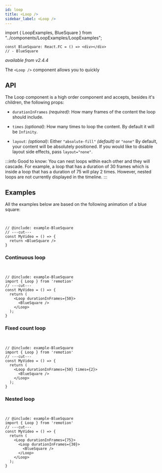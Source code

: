 ```yaml
---
id: loop
title: <Loop />
sidebar_label: <Loop />
---
```


import { LoopExamples, BlueSquare } from "../components/LoopExamples/LoopExamples";

```
const BlueSquare: React.FC = () => <div></div>
// - BlueSquare
```

_available from v2.4.4_

The `<Loop />` component allows you to quickly

## API

The Loop component is a high order component and accepts, besides it's children, the following props:

- `durationInFrames` _(required)_: How many frames of the content the loop should include.

- `times` _(optional)_: How many times to loop the content. By default it will be `Infinity`.

- `layout`: _(optional)_: Either `"absolute-fill"` _(default)_ or `"none"` By default, your content will be absolutely positioned. If you would like to disable layout side effects, pass `layout="none"`.

:::info
Good to know: You can nest loops within each other and they will cascade. For example, a loop that has a duration of 30 frames which is inside a loop that has a duration of 75 will play 2 times. However, nested loops are not currently displayed in the timeline.
:::

## Examples

All the examples below are based on the following animation of a blue square:

<LoopExamples />
<br />

```tsx
// @include: example-BlueSquare
// ---cut---
const MyVideo = () => {
  return <BlueSquare />
}
```

### Continuous loop

<LoopExamples type="base" />
<br />

```tsx
// @include: example-BlueSquare
import { Loop } from 'remotion'
// ---cut---
const MyVideo = () => {
  return (
    <Loop durationInFrames={50}>
      <BlueSquare />
    </Loop>
  );
}
```

### Fixed count loop

<LoopExamples type="times" />
<br />

```tsx
// @include: example-BlueSquare
import { Loop } from 'remotion'
// ---cut---
const MyVideo = () => {
  return (
    <Loop durationInFrames={50} times={2}>
      <BlueSquare />
    </Loop>
  );
}
```

### Nested loop

<LoopExamples type="nested" />
<br />

```tsx
// @include: example-BlueSquare
import { Loop } from 'remotion'
// ---cut---
const MyVideo = () => {
  return (
    <Loop durationInFrames={75}>
      <Loop durationInFrames={30}>
        <BlueSquare />
      </Loop>
    </Loop>
  );
}
```
